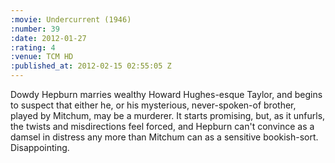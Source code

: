 ```yaml
--- 
:movie: Undercurrent (1946)
:number: 39
:date: 2012-01-27
:rating: 4
:venue: TCM HD
:published_at: 2012-02-15 02:55:05 Z
---
```

Dowdy Hepburn marries wealthy Howard Hughes-esque Taylor, and begins to suspect that either he, or his mysterious, never-spoken-of brother, played by Mitchum, may be a murderer. It starts promising, but, as it unfurls, the twists and misdirections feel forced, and Hepburn can't convince as a damsel in distress any more than Mitchum can as a sensitive bookish-sort. Disappointing.